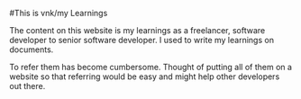 #This is vnk/my Learnings

The content on this website is my learnings as a freelancer, software developer to senior software developer.
I used to write my learnings on documents.

To refer them has become cumbersome. Thought of putting all of them on a website so that referring would be easy and might help other
developers out there.